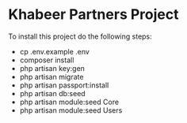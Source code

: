# Khabeer Partners Project


To install this project do the following steps:

- cp .env.example .env
- composer install
- php artisan key:gen
- php artisan migrate
- php artisan passport:install
- php artisan db:seed
- php artisan module:seed Core
- php artisan module:seed Users